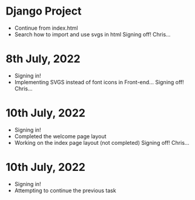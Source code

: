 # Django Project
- Continue from index.html
- Search how to import and use svgs in html
Signing off!
Chris...

# 8th July, 2022
- Signing in!
- Implementing SVGS instead of font icons in Front-end...
Signing off!
Chris...

# 10th July, 2022
- Signing in!
- Completed the welcome page layout
- Working on the index page layout (not completed)
Signing off!
Chris...

# 10th July, 2022
- Signing in!
- Attempting to continue the previous task